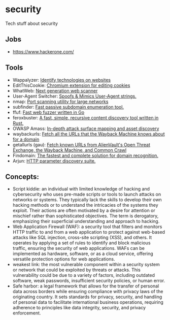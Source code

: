 # security
Tech stuff about security

## Jobs
- https://www.hackerone.com/

## Tools
- Wappalyzer: [Identify technologies on websites](https://www.wappalyzer.com/apps/)
- EditThisCookie: [Chromium extension for editing cookies](https://www.editthiscookie.com/)
- WhatWeb: [Next generation web scanner](https://github.com/urbanadventurer/WhatWeb)
- User-Agent Switcher: [Spoofs & Mimics User-Agent strings.](https://chromewebstore.google.com/detail/djflhoibgkdhkhhcedjiklpkjnoahfmg)
- nmap: [Port scanning utility for large networks](https://formulae.brew.sh/formula/nmap)
- subfinder: [Fast passive subdomain enumeration tool.](https://github.com/projectdiscovery/subfinder)
- ffuf: [Fast web fuzzer written in Go](https://github.com/ffuf/ffuf)
- feroxbuster: [A fast, simple, recursive content discovery tool written in Rust.](https://github.com/epi052/feroxbuster)
- OWASP Amass: [In-depth attack surface mapping and asset discovery](https://github.com/owasp-amass/amass)
- waybackurls: [Fetch all the URLs that the Wayback Machine knows about for a domain](https://github.com/tomnomnom/waybackurls)
- getallurls (gau): [Fetch known URLs from AlienVault's Open Threat Exchange, the Wayback Machine, and Common Crawl](https://github.com/lc/gau)
- Findomain: [The fastest and complete solution for domain recognition.](https://github.com/Findomain/Findomain)
- Arjun: [HTTP parameter discovery suite.](https://github.com/s0md3v/Arjun)

## Concepts:

- Script kiddie: an individual with limited knowledge of hacking and cybersecurity who uses pre-made scripts or tools to launch attacks on networks or systems. They typically lack the skills to develop their own hacking methods or to understand the intricacies of the systems they exploit. Their actions are often motivated by a desire for attention or mischief rather than sophisticated objectives. The term is derogatory, emphasizing their superficial understanding and approach to hacking.
- Web Application Firewall (WAF): a security tool that filters and monitors HTTP traffic to and from a web application to protect against web-based attacks like SQL injection, cross-site scripting (XSS), and others. It operates by applying a set of rules to identify and block malicious traffic, ensuring the security of web applications. WAFs can be implemented as hardware, software, or as a cloud service, offering versatile protection options for web applications.
- weakest link: the most vulnerable component within a security system or network that could be exploited by threats or attacks. This vulnerability could be due to a variety of factors, including outdated software, weak passwords, insufficient security policies, or human error.
- Safe harbor: a legal framework that allows for the transfer of personal data across borders while ensuring compliance with privacy laws of the originating country. It sets standards for privacy, security, and handling of personal data to facilitate international business operations, requiring adherence to principles like data integrity, security, and privacy enforcement.
